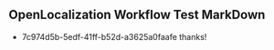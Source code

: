 ## OpenLocalization Workflow Test MarkDown
* 7c974d5b-5edf-41ff-b52d-a3625a0faafe thanks!

<!--HONumber=Aug16_HO1-->



